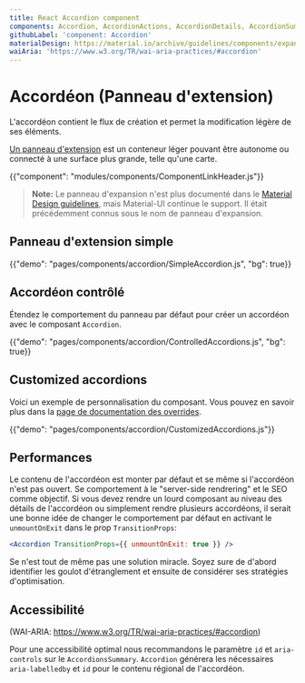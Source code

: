 ```yaml
---
title: React Accordion component
components: Accordion, AccordionActions, AccordionDetails, AccordionSummary
githubLabel: 'component: Accordion'
materialDesign: https://material.io/archive/guidelines/components/expansion-panels.html
waiAria: 'https://www.w3.org/TR/wai-aria-practices/#accordion'
---
```


# Accordéon (Panneau d'extension)

<p class="description">L'accordéon contient le flux de création et permet la modification légère de ses éléments.</p>

[Un panneau d'extension](https://material.io/archive/guidelines/components/expansion-panels.html) est un conteneur léger pouvant être autonome ou connecté à une surface plus grande, telle qu'une carte.

{{"component": "modules/components/ComponentLinkHeader.js"}}

> **Note:** Le panneau d'expansion n'est plus documenté dans le [Material Design guidelines](https://material.io/), mais Material-UI continue le support. Il était précédemment connus sous le nom de panneau d'expansion.

## Panneau d'extension simple

{{"demo": "pages/components/accordion/SimpleAccordion.js", "bg": true}}

## Accordéon contrôlé

Étendez le comportement du panneau par défaut pour créer un accordéon avec le composant `Accordion`.

{{"demo": "pages/components/accordion/ControlledAccordions.js", "bg": true}}

## Customized accordions

Voici un exemple de personnalisation du composant. Vous pouvez en savoir plus dans la [page de documentation des overrides](/customization/how-to-customize/).

{{"demo": "pages/components/accordion/CustomizedAccordions.js"}}

## Performances

Le contenu de l'accordéon est monter par défaut et se même si l'accordéon n'est pas ouvert. Se comportement à le "server-side rendrering" et le SEO comme objectif. Si vous devez rendre un lourd composant au niveau des détails de l'accordéon ou simplement rendre plusieurs accordéons, il serait une bonne idée de changer le comportement par défaut en activant le `unmountOnExit` dans le prop `TransitionProps`:

```jsx
<Accordion TransitionProps={{ unmountOnExit: true }} />
```

Se n'est tout de même pas une solution miracle. Soyez sure de d'abord identifier les goulot d'étranglement et ensuite de considérer ses stratégies d'optimisation.

## Accessibilité

(WAI-ARIA: https://www.w3.org/TR/wai-aria-practices/#accordion)

Pour une accessibilité optimal nous recommandons le paramètre `id` et `aria-controls` sur le `AccordionsSummary`.  `Accordion` générera les nécessaires `aria-labelledby` et `id` pour le contenu régional de l'accordéon.
